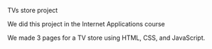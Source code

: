 TVs store project

We did this project in the Internet Applications course

We made 3 pages for a TV store using HTML, CSS, and JavaScript.
